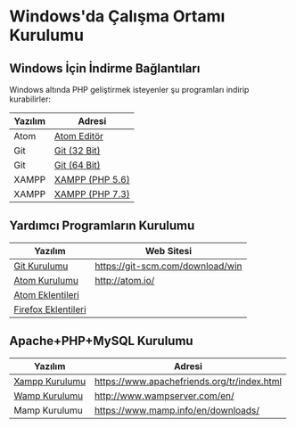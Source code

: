 # Windows'da Çalışma Ortamı Kurulumu

## Windows İçin İndirme Bağlantıları
Windows altında PHP geliştirmek isteyenler şu programları indirip kurabilirler:

Yazılım | Adresi|
------------|-------------|
Atom|[Atom Editör](https://github.com/atom/atom/releases/download/v1.34.0/atom-windows.zip)
Git|[Git (32 Bit)](https://github.com/git-for-windows/git/releases/download/v2.20.1.windows.1/Git-2.20.1-32-bit.exe)
Git|[Git (64 Bit)](https://github.com/git-for-windows/git/releases/download/v2.20.1.windows.1/Git-2.20.1-64-bit.exe)
XAMPP|[XAMPP (PHP 5.6)](https://www.apachefriends.org/xampp-files/5.6.40/xampp-win32-5.6.40-0-VC11-installer.exe)
XAMPP|[XAMPP (PHP 7.3)](https://www.apachefriends.org/xampp-files/7.3.1/xampp-win32-7.3.1-0-VC15-installer.exe)

## Yardımcı Programların Kurulumu
Yazılım | Web Sitesi|
------------|-------------|
[Git Kurulumu](https://github.com/kemalmutlu/PHP-Egitimi/blob/master/konular/kurulum.git.md) |https://git-scm.com/download/win
[Atom Kurulumu](https://github.com/kemalmutlu/PHP-Egitimi/blob/master/konular/kurulum.atom.md) | http://atom.io/
[Atom Eklentileri](https://github.com/kemalmutlu/PHP-Egitimi/blob/master/konular/eklentiler.atom.md) |
[Firefox Eklentileri](https://github.com/kemalmutlu/PHP-Egitimi/blob/master/konular/eklentiler.firefox.md) |


## Apache+PHP+MySQL Kurulumu
Yazılım | Adresi|
------------|-------------|
[Xampp Kurulumu](https://github.com/kemalmutlu/PHP-Egitimi/blob/master/konular/kurulum.xampp.md) |https://www.apachefriends.org/tr/index.html
[Wamp Kurulumu](https://github.com/kemalmutlu/PHP-Egitimi/blob/master/konular/kurulum.wamp.md) | http://www.wampserver.com/en/
Mamp Kurulumu | https://www.mamp.info/en/downloads/
